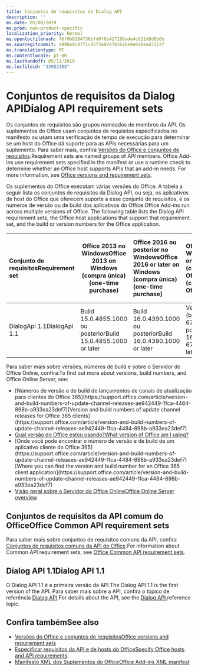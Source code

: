 ```yaml
---
title: Conjuntos de requisitos da Dialog API
description: ''
ms.date: 05/08/2019
ms.prod: non-product-specific
localization_priority: Normal
ms.openlocfilehash: f6f0b0184736bfd0f6b417198ade4c621d8d8b6b
ms.sourcegitcommit: a99be9c4771c45f3e07e781646e0e649aa47213f
ms.translationtype: MT
ms.contentlocale: pt-BR
ms.lasthandoff: 05/11/2019
ms.locfileid: "33952198"
---
```

# <a name="dialog-api-requirement-sets"></a><span data-ttu-id="9409d-102">Conjuntos de requisitos da Dialog API</span><span class="sxs-lookup"><span data-stu-id="9409d-102">Dialog API requirement sets</span></span>

<span data-ttu-id="9409d-p101">Os conjuntos de requisitos são grupos nomeados de membros da API. Os suplementos do Office usam conjuntos de requisitos especificados no manifesto ou usam uma verificação de tempo de execução para determinar se um host do Office dá suporte para as APIs necessárias para um suplemento. Para saber mais, confira [Versões do Office e conjuntos de requisitos](/office/dev/add-ins/develop/office-versions-and-requirement-sets).</span><span class="sxs-lookup"><span data-stu-id="9409d-p101">Requirement sets are named groups of API members. Office Add-ins use requirement sets specified in the manifest or use a runtime check to determine whether an Office host supports APIs that an add-in needs. For more information, see [Office versions and requirement sets](/office/dev/add-ins/develop/office-versions-and-requirement-sets).</span></span>

<span data-ttu-id="9409d-p102">Os suplementos do Office executam várias versões do Office. A tabela a seguir lista os conjuntos de requisitos da Dialog API, ou seja, os aplicativos de host do Office que oferecem suporte a esse conjunto de requisitos, e os números de versão ou de build dos aplicativos do Office.</span><span class="sxs-lookup"><span data-stu-id="9409d-p102">Office Add-ins run across multiple versions of Office. The following table lists the Dialog API requirement sets, the Office host applications that support that requirement set, and the build or version numbers for the Office application.</span></span>

|  <span data-ttu-id="9409d-108">Conjunto de requisitos</span><span class="sxs-lookup"><span data-stu-id="9409d-108">Requirement set</span></span>  | <span data-ttu-id="9409d-109">Office 2013 no Windows</span><span class="sxs-lookup"><span data-stu-id="9409d-109">Office 2013 on Windows</span></span><br><span data-ttu-id="9409d-110">(compra única)</span><span class="sxs-lookup"><span data-stu-id="9409d-110">(one-time purchase)</span></span> | <span data-ttu-id="9409d-111">Office 2016 ou posterior no Windows</span><span class="sxs-lookup"><span data-stu-id="9409d-111">Office 2016 or later on Windows</span></span><br><span data-ttu-id="9409d-112">(compra única)</span><span class="sxs-lookup"><span data-stu-id="9409d-112">(one-time purchase)</span></span>   | <span data-ttu-id="9409d-113">Office no Windows</span><span class="sxs-lookup"><span data-stu-id="9409d-113">Office on Windows</span></span><br><span data-ttu-id="9409d-114">(conectado ao Office 365)</span><span class="sxs-lookup"><span data-stu-id="9409d-114">(connected to Office 365)</span></span> |  <span data-ttu-id="9409d-115">Office para iPad</span><span class="sxs-lookup"><span data-stu-id="9409d-115">Office for iPad</span></span><br><span data-ttu-id="9409d-116">(conectado ao Office 365)</span><span class="sxs-lookup"><span data-stu-id="9409d-116">(connected to Office 365)</span></span>  |  <span data-ttu-id="9409d-117">Office para Mac</span><span class="sxs-lookup"><span data-stu-id="9409d-117">Office for Mac</span></span><br><span data-ttu-id="9409d-118">(conectado ao Office 365)</span><span class="sxs-lookup"><span data-stu-id="9409d-118">(connected to Office 365)</span></span>  | <span data-ttu-id="9409d-119">Office Online</span><span class="sxs-lookup"><span data-stu-id="9409d-119">Office Online</span></span>  |  <span data-ttu-id="9409d-120">Servidor do Office Online</span><span class="sxs-lookup"><span data-stu-id="9409d-120">Office Online Server</span></span>  |
|:-----|-----|:-----|:-----|:-----|:-----|:-----|:-----|
| <span data-ttu-id="9409d-121">DialogApi 1.1</span><span class="sxs-lookup"><span data-stu-id="9409d-121">DialogApi 1.1</span></span>  | <span data-ttu-id="9409d-122">Build 15.0.4855.1000 ou posterior</span><span class="sxs-lookup"><span data-stu-id="9409d-122">Build 15.0.4855.1000 or later</span></span> | <span data-ttu-id="9409d-123">Build 16.0.4390.1000 ou posterior</span><span class="sxs-lookup"><span data-stu-id="9409d-123">Build 16.0.4390.1000 or later</span></span> | <span data-ttu-id="9409d-124">Versão 1602 (build 6741.0000) ou posterior</span><span class="sxs-lookup"><span data-stu-id="9409d-124">Version 1602 (Build 6741.0000) or later</span></span> | <span data-ttu-id="9409d-125">1.22 ou posterior</span><span class="sxs-lookup"><span data-stu-id="9409d-125">1.22 or later</span></span> | <span data-ttu-id="9409d-126">15.20 ou posterior</span><span class="sxs-lookup"><span data-stu-id="9409d-126">15.20 or later</span></span>| <span data-ttu-id="9409d-127">Janeiro de 2017</span><span class="sxs-lookup"><span data-stu-id="9409d-127">January 2017</span></span> | <span data-ttu-id="9409d-128">Versão 1608 (build 7601.6800) ou posterior</span><span class="sxs-lookup"><span data-stu-id="9409d-128">Version 1608 (Build 7601.6800) or later</span></span>|

<span data-ttu-id="9409d-129">Para saber mais sobre versões, números de build e sobre o Servidor do Office Online, confira:</span><span class="sxs-lookup"><span data-stu-id="9409d-129">To find out more about versions, build numbers, and Office Online Server, see:</span></span>

- <span data-ttu-id="9409d-130">
  [Números de versão e de build de lançamentos de canais de atualização para clientes do Office 365](https://support.office.com/article/version-and-build-numbers-of-update-channel-releases-ae942449-1fca-4484-898b-a933ea23def7)</span><span class="sxs-lookup"><span data-stu-id="9409d-130">[Version and build numbers of update channel releases for Office 365 clients](https://support.office.com/article/version-and-build-numbers-of-update-channel-releases-ae942449-1fca-4484-898b-a933ea23def7)</span></span>
- [<span data-ttu-id="9409d-131">Qual versão do Office estou usando?</span><span class="sxs-lookup"><span data-stu-id="9409d-131">What version of Office am I using?</span></span>](https://support.office.com/article/What-version-of-Office-am-I-using-932788b8-a3ce-44bf-bb09-e334518b8b19)
- <span data-ttu-id="9409d-132">
  [Onde você pode encontrar o número de versão e de build de um aplicativo cliente do Office 365](https://support.office.com/article/version-and-build-numbers-of-update-channel-releases-ae942449-1fca-4484-898b-a933ea23def7)</span><span class="sxs-lookup"><span data-stu-id="9409d-132">[Where you can find the version and build number for an Office 365 client application](https://support.office.com/article/version-and-build-numbers-of-update-channel-releases-ae942449-1fca-4484-898b-a933ea23def7)</span></span>
- [<span data-ttu-id="9409d-133">Visão geral sobre o Servidor do Office Online</span><span class="sxs-lookup"><span data-stu-id="9409d-133">Office Online Server overview</span></span>](/officeonlineserver/office-online-server-overview)

## <a name="office-common-api-requirement-sets"></a><span data-ttu-id="9409d-134">Conjuntos de requisitos da API comum do Office</span><span class="sxs-lookup"><span data-stu-id="9409d-134">Office Common API requirement sets</span></span>

<span data-ttu-id="9409d-135">Para saber mais sobre conjuntos de requisitos comuns da API, confira [Conjuntos de requisitos comuns da API do Office](office-add-in-requirement-sets.md).</span><span class="sxs-lookup"><span data-stu-id="9409d-135">For information about Common API requirement sets, see [Office Common API requirement sets](office-add-in-requirement-sets.md).</span></span>

## <a name="dialog-api-11"></a><span data-ttu-id="9409d-136">Dialog API 1.1</span><span class="sxs-lookup"><span data-stu-id="9409d-136">Dialog API 1.1</span></span>

<span data-ttu-id="9409d-137">O Dialog API 1.1 é a primeira versão da API.</span><span class="sxs-lookup"><span data-stu-id="9409d-137">The Dialog API 1.1 is the first version of the API.</span></span> <span data-ttu-id="9409d-138">Para saber mais sobre a API, confira o tópico de referência [Dialog API](/javascript/api/office/office.ui).</span><span class="sxs-lookup"><span data-stu-id="9409d-138">For details about the API, see the [Dialog API ](/javascript/api/office/office.ui) reference topic.</span></span>

## <a name="see-also"></a><span data-ttu-id="9409d-139">Confira também</span><span class="sxs-lookup"><span data-stu-id="9409d-139">See also</span></span>

- [<span data-ttu-id="9409d-140">Versões do Office e conjuntos de requisitos</span><span class="sxs-lookup"><span data-stu-id="9409d-140">Office versions and requirement sets</span></span>](/office/dev/add-ins/develop/office-versions-and-requirement-sets)
- [<span data-ttu-id="9409d-141">Especificar requisitos da API e de hosts do Office</span><span class="sxs-lookup"><span data-stu-id="9409d-141">Specify Office hosts and API requirements</span></span>](/office/dev/add-ins/develop/specify-office-hosts-and-api-requirements)
- [<span data-ttu-id="9409d-142">Manifesto XML dos Suplementos do Office</span><span class="sxs-lookup"><span data-stu-id="9409d-142">Office Add-ins XML manifest</span></span>](/office/dev/add-ins/develop/add-in-manifests)
